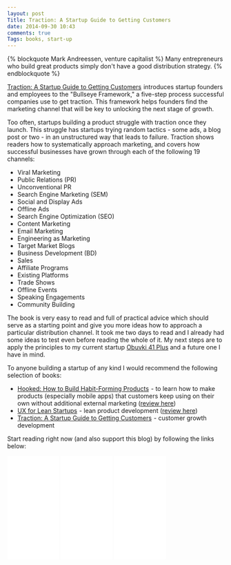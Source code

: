 ```yaml
---
layout: post
Title: Traction: A Startup Guide to Getting Customers
date: 2014-09-30 10:43
comments: true
Tags: books, start-up
---
```


{% blockquote Mark Andreessen, venture capitalist %}
Many entrepreneurs who build great products simply don't have a good distribution strategy.
{% endblockquote %}

<a href="http://www.amazon.com/gp/product/B00N06Y2DW/ref=as_li_tl?ie=UTF8&camp=1789&creative=390957&creativeASIN=B00N06Y2DW&linkCode=as2&tag=atodorovorg-20&linkId=4GDHEYN66CPL7L72">Traction: A Startup Guide to Getting Customers</a><img src="http://ir-na.amazon-adsystem.com/e/ir?t=atodorovorg-20&l=as2&o=1&a=B00N06Y2DW" width="1" height="1" border="0" alt="" style="border:none !important; margin:0px !important;" />
introduces startup founders and employees to the "Bullseye Framework," 
a five-step process successful companies use to get traction. 
This framework helps founders find the marketing channel that will be key to unlocking the next stage of growth. 

Too often, startups building a product struggle with traction once they launch. 
This struggle has startups trying random tactics - some ads, a blog post or two - in an unstructured way that leads to failure. 
Traction shows readers how to systematically approach marketing, and covers how successful businesses have grown through each of
the following 19 channels:

* Viral Marketing
* Public Relations (PR)
* Unconventional PR
* Search Engine Marketing (SEM)
* Social and Display Ads
* Offline Ads
* Search Engine Optimization (SEO)
* Content Marketing
* Email Marketing
* Engineering as Marketing
* Target Market Blogs
* Business Development (BD)
* Sales
* Affiliate Programs
* Existing Platforms
* Trade Shows
* Offline Events
* Speaking Engagements
* Community Building 

The book is very easy to read and full of practical advice which should serve as a starting point and give you
more ideas how to approach a particular distribution channel. It took me two days to read and 
I already had some ideas to test even before reading the whole of it. My next steps are to apply the principles
to my current startup [Obuvki 41 Plus](http://obuvki41plus.com) and a future one I have in mind.

To anyone building a startup of any kind I would recommend the following selection of books:


* <a href="http://www.amazon.com/gp/product/1591847788/ref=as_li_tl?ie=UTF8&camp=1789&creative=390957&creativeASIN=1591847788&linkCode=as2&tag=atodorovorg-20&linkId=IR465SOS3KA4BJLF">Hooked: How to Build Habit-Forming Products</a><img src="http://ir-na.amazon-adsystem.com/e/ir?t=atodorovorg-20&l=as2&o=1&a=1591847788" width="1" height="1" border="0" alt="" style="border:none !important; margin:0px !important;" /> - 
to learn how to make products (especially mobile apps) that customers keep using on their own without
additional external marketing ([review here](/blog/2014/01/28/book-review-january-2014/))
* <a href="http://www.amazon.com/gp/product/1449334911/ref=as_li_tl?ie=UTF8&camp=1789&creative=390957&creativeASIN=1449334911&linkCode=as2&tag=atodorovorg-20&linkId=MHLGJPMJDO4FJDQB">UX for Lean Startups</a><img src="http://ir-na.amazon-adsystem.com/e/ir?t=atodorovorg-20&l=as2&o=1&a=1449334911" width="1" height="1" border="0" alt="" style="border:none !important; margin:0px !important;" /> -
lean product development ([review here](/blog/2013/12/09/book-review-ux-for-lean-startups/))
* <a href="http://www.amazon.com/gp/product/B00N06Y2DW/ref=as_li_tl?ie=UTF8&camp=1789&creative=390957&creativeASIN=B00N06Y2DW&linkCode=as2&tag=atodorovorg-20&linkId=AYMPCBH4MP5PC6G5">Traction: A Startup Guide to Getting Customers</a><img src="http://ir-na.amazon-adsystem.com/e/ir?t=atodorovorg-20&l=as2&o=1&a=B00N06Y2DW" width="1" height="1" border="0" alt="" style="border:none !important; margin:0px !important;" /> -
customer growth development


Start reading right now (and also support this blog) by following the links below: 

<iframe style="width:120px;height:240px;" marginwidth="0" marginheight="0" scrolling="no" frameborder="0" src="//ws-na.amazon-adsystem.com/widgets/q?ServiceVersion=20070822&OneJS=1&Operation=GetAdHtml&MarketPlace=US&source=ss&ref=ss_til&ad_type=product_link&tracking_id=atodorovorg-20&marketplace=amazon&region=US&placement=1591847788&asins=1591847788&linkId=SXJNPAOV2J4SKU4G&show_border=true&link_opens_in_new_window=true">
</iframe>

<iframe style="width:120px;height:240px;" marginwidth="0" marginheight="0" scrolling="no" frameborder="0" src="//ws-na.amazon-adsystem.com/widgets/q?ServiceVersion=20070822&OneJS=1&Operation=GetAdHtml&MarketPlace=US&source=ss&ref=ss_til&ad_type=product_link&tracking_id=atodorovorg-20&marketplace=amazon&region=US&placement=1449334911&asins=1449334911&linkId=7UM2YUNUK5UNVPSI&show_border=true&link_opens_in_new_window=true">
</iframe>

<iframe style="width:120px;height:240px;" marginwidth="0" marginheight="0" scrolling="no" frameborder="0" src="//ws-na.amazon-adsystem.com/widgets/q?ServiceVersion=20070822&OneJS=1&Operation=GetAdHtml&MarketPlace=US&source=ss&ref=ss_til&ad_type=product_link&tracking_id=atodorovorg-20&marketplace=amazon&region=US&placement=B00N06Y2DW&asins=B00N06Y2DW&linkId=WS2AWWLBNFAFA5PO&show_border=true&link_opens_in_new_window=true">
</iframe>

